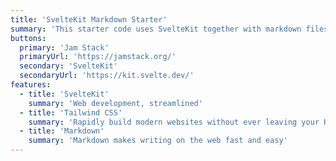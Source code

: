 ```yaml
---
title: 'SvelteKit Markdown Starter'
summary: 'This starter code uses SvelteKit together with markdown files as a static site generator, to create a high performance jam stack page.'
buttons:
  primary: 'Jam Stack'
  primaryUrl: 'https://jamstack.org/'
  secondary: 'SvelteKit'
  secondaryUrl: 'https://kit.svelte.dev/'
features:
  - title: 'SvelteKit'
    summary: 'Web development, streamlined'
  - title: 'Tailwind CSS'
    summary: 'Rapidly build modern websites without ever leaving your HTML'
  - title: 'Markdown'
    summary: 'Markdown makes writing on the web fast and easy'
---
```

